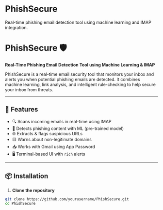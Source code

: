 # PhishSecure
Real-time phishing email detection tool using machine learning and IMAP integration.

# PhishSecure 🛡️  
**Real-Time Phishing Email Detection Tool using Machine Learning & IMAP**

PhishSecure is a real-time email security tool that monitors your inbox and alerts you when potential phishing emails are detected. It combines machine learning, link analysis, and intelligent rule-checking to help secure your inbox from threats.

---

## 🚀 Features

- 🔍 Scans incoming emails in real-time using IMAP
- 🧠 Detects phishing content with ML (pre-trained model)
- 🌐 Extracts & flags suspicious URLs
- 🟨 Warns about non-legitimate domains
- 📥 Works with Gmail using App Password
- 🖥️ Terminal-based UI with `rich` alerts

---

## 📦 Installation

1. **Clone the repository**

```bash
git clone https://github.com/yourusername/PhishSecure.git
cd PhishSecure

